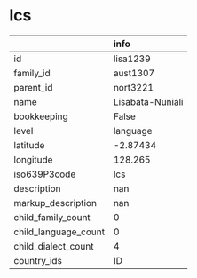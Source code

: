 # lcs
|                      | info             |
|:---------------------|:-----------------|
| id                   | lisa1239         |
| family_id            | aust1307         |
| parent_id            | nort3221         |
| name                 | Lisabata-Nuniali |
| bookkeeping          | False            |
| level                | language         |
| latitude             | -2.87434         |
| longitude            | 128.265          |
| iso639P3code         | lcs              |
| description          | nan              |
| markup_description   | nan              |
| child_family_count   | 0                |
| child_language_count | 0                |
| child_dialect_count  | 4                |
| country_ids          | ID               |